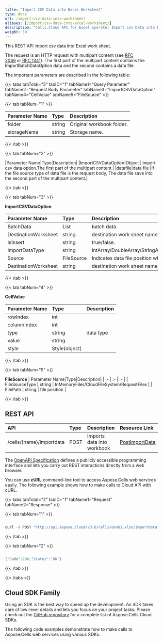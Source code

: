 ```yaml
---
title: "Import CSV Data into Excel Worksheet"
type: docs
url: /import-csv-data-into-worksheet/
aliases: [/import-csv-data-into-excel-worksheet/]
description: "Cells.Cloud API for Excel operate: Import csv Data into Excel Worksheet."
weight: 50
---
```



This REST API import csv data into Excel work sheet.

The request is an HTTP request with multipart content (see [RFC 2046](http://tools.ietf.org/html/rfc2046#page-17) or [RFC 1341](http://www.w3.org/Protocols/rfc1341/7_2_Multipart.html)). The first part of the multipart content contains the ImportBatchDataOption data and the second contains a data file.

The important parameters are described in the following table:


{{< tabs tabTotal="5" tabID="1" tabName1="Query Parameter" tabName2="Request Body Parameter" tabName3="ImportCSVDataOption" tabName4="CellValue" tabName5="FileSource" >}}

{{< tab tabNum="1" >}} 

|Parameter Name|Type|Description|
| :- | :- | :- |
|folder|string|Original workbook folder.|
|storageName|string|Storage name.|

{{< /tab >}}

{{< tab tabNum="2" >}}

|Parameter Name|Type|Description|
|ImportCSVDataOption|Object | import csv data option.The first part of the multipart content.|
|datafile|data file |If the file source type of data file is the request body, The data file save into the second part of the multipart content.|

{{< /tab >}}

{{< tab tabNum="3" >}}

**ImportCSVDataOption**

| Parameter Name|Type|Description|
| :- | :- | :- |
| BatchData | List<CellValue> | batch data
| DestinationWorksheet | string | destination work sheet name.
| IsInsert | string | true/false.
| ImportDataType | string | IntArray/DoubleArray/StringArray/TwoDimensionIntArray/TwoDimensionDoubleArray/TwoDimensionStringArray/BatchData/CSVData.
| Source | FileSource | Indicates data file position when the BatchData parameter is null.
| DestinationWorksheet | string | destination work sheet name.

{{< /tab >}}

{{< tab tabNum="4" >}}

**CellValue**

| Parameter Name|Type|Description|
| :- | :- | :- |
| rowIndex | int |  | 
| columnIndex | int |  | 
| type | string | data type |
| value | string |  |
| style | Style(object) |  |

{{< /tab >}}

{{< tab tabNum="5" >}}

**FileSource**
| Parameter Name|Type|Description|
| :- | :- | :- |
| FileSourceType | string | InMemoryFiles/CloudFileSystem/RequestFiles | 
| FilePath | string | file position |

{{< /tab >}}



## REST API


|**API**|**Type**|**Description**|**Resource Link**|
| :- | :- | :- | :- |
|/cells/{name}/importdata|POST|Imports data into workbook|[PostImportData](https://apireference.aspose.cloud/cells/#/Workbook/PostImportData)|


The [OpenAPI Specification](https://apireference.aspose.cloud/cells/#/Workbook/PostImportData) defines a publicly accessible programming interface and lets you carry out REST interactions directly from a web browser. 

You can use **cURL** command-line tool to access Aspose.Cells web services easily. The following example shows how to make calls to Cloud API with cURL.


{{< tabs tabTotal="2" tabID="1" tabName1="Request" tabName2="Response" >}}

{{< tab tabNum="1" >}}

```bash

curl -X POST "http://api.aspose.cloud/v3.0/cells/Book1.xlsx/importdata" -d '{"SeparatorString":",", "ConvertNumericData":true, "FirstRow":1, "FirstColumn":2, "SourceFile":"TestImportDataCSV.csv", "DestinationWorksheet":"Sheet1", "IsInsert":true, "ImportDataType":"CSVData", "Source":null}' -H "Content-Type: application/json" -H "Accept: application/json"

```

{{< /tab >}}

{{< tab tabNum="2" >}}

```java

{"Code":200,"Status":"OK"}

```

{{< /tab >}}

{{< /tabs >}}
## Cloud SDK Family

Using an SDK is the best way to speed up the development. An SDK takes care of low-level details and lets you focus on your project tasks. Please check out the [GitHub repository](https://github.com/aspose-cells-cloud) for a complete list of Aspose.Cells Cloud SDKs.

The following code examples demonstrate how to make calls to Aspose.Cells web services using various SDKs:

